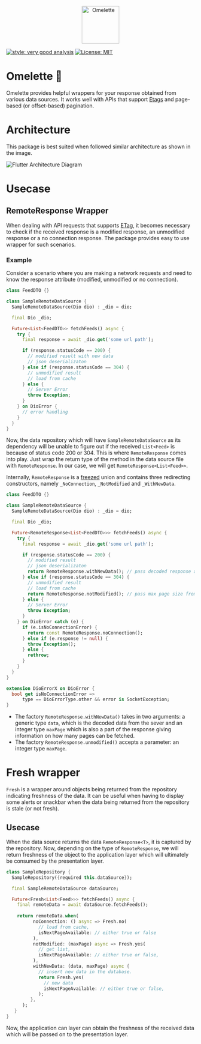 <p align="center">
<img src="https://user-images.githubusercontent.com/63902683/186323936-b9773d51-403d-4102-8f2e-b1071c99c33c.png" height="100" alt="Omelette" />
</p>

[![style: very good analysis][very_good_analysis_badge]][very_good_analysis_link]
[![License: MIT][license_badge]][license_link]

[license_badge]: https://img.shields.io/badge/license-MIT-blue.svg
[license_link]: https://opensource.org/licenses/MIT
[very_good_analysis_badge]: https://img.shields.io/badge/style-very_good_analysis-B22C89.svg
[very_good_analysis_link]: https://pub.dev/packages/very_good_analysis

# Omelette 🍳
Omelette provides helpful wrappers for your response obtained from various data sources. It works well with APIs that support [Etags](https://developer.mozilla.org/en-US/docs/Web/HTTP/Headers/ETag) and page-based (or offset-based) pagination.

# Architecture
This package is best suited when followed similar architecture as shown in the image.

![Flutter Architecture Diagram](https://user-images.githubusercontent.com/63902683/186157513-ed24692b-5c57-4ef4-96db-b8b630e35896.png)

# Usecase
## RemoteResponse Wrapper
When dealing with API requests that supports [ETag](https://developer.mozilla.org/en-US/docs/Web/HTTP/Headers/ETag), it becomes necessary to check if the received response is a modified response, an unmodified response or a no connection response. The package provides easy to use wrapper for such scenarios.

### Example
Consider a scenario where you are making a network requests and need to know the response attribute (modified, unmodified or no connection).

```dart
class FeedDTO {}

class SampleRemoteDataSource {
  SampleRemoteDataSource(Dio dio) : _dio = dio;

  final Dio _dio;

  Future<List<FeedDTO>> fetchFeeds() async {
    try {
      final response = await _dio.get('some url path');

      if (response.statusCode == 200) {
        // modified result with new data
        // json deserializaton
      } else if (response.statusCode == 304) {
        // unmodified result
        // load from cache
      } else {
        // Server Error
        throw Exception;
      }
    } on DioError {
      // error handling
    }
  }
}
```
Now, the data repository which will have `SampleRemoteDataSource` as its dependency will be unable to figure out if the received `List<Feed>` is because of status code 200 or 304.
This is where `RemoteResponse` comes into play. Just wrap the return type of the method in the data source file with `RemoteResponse`. In our case, we will get `RemoteResponse<List<Feed>>`.

Internally, `RemoteResponse` is a [freezed](https://pub.dev/packages/freezed) union and contains three redirecting constructors, namely `_NoConnection`, `_NotModified` and `_WithNewData`.

```dart
class FeedDTO {}

class SampleRemoteDataSource {
  SampleRemoteDataSource(Dio dio) : _dio = dio;

  final Dio _dio;

  Future<RemoteResponse<List<FeedDTO>>> fetchFeeds() async {
    try {
      final response = await _dio.get('some url path');

      if (response.statusCode == 200) {
        // modified result
        // json deserializaton
        return RemoteResponse.withNewData(); // pass decoded response and a max page size
      } else if (response.statusCode == 304) {
        // unmodified result
        // load from cache
        return RemoteResponse.notModified(); // pass max page size from pagniation
      } else {
        // Server Error
        throw Exception;
      }
    } on DioError catch (e) {
      if (e.isNoConnectionError) {
        return const RemoteResponse.noConnection();
      } else if (e.response != null) {
        throw Exception();
      } else {
        rethrow;
      }
    }
  }
}

extension DioErrorX on DioError {
  bool get isNoConnectionError =>
      type == DioErrorType.other && error is SocketException;
}
```

- The factory `RemoteResponse.withNewData()` takes in two arguments: a generic type `data`, which is the decoded data from the sever and an integer type `maxPage` which is also a part of the response giving information on how many pages can be fetched.
- The factory `RemoteResponse.unmodified()` accepts a parameter: an integer type `maxPage`.

# Fresh wrapper
`Fresh` is a wrapper around objects being returned from the repository indicating freshness of the data. It can be useful when having to display some alerts or snackbar when the data being returned from the repository is stale (or not fresh).

## Usecase
When the data source returns the data `RemoteResponse<T>`, it is captured by the repository. Now, depending on the type of `RemoteResponse`, we will return freshness of the object to the application layer which will ultimately be consumed by the presentation layer.

```dart
class SampleRepository {
  SampleRepository({required this.dataSource});

  final SampleRemoteDataSource dataSource;

  Future<Fresh<List<Feed>>> fetchFeeds() async {
    final remoteData = await dataSource.fetchFeeds();
    
    return remoteData.when(
          noConnection: () async => Fresh.no(
            // load from cache,
            isNextPageAvailable: // either true or false
          ),
          notModified: (maxPage) async => Fresh.yes(
            // get list,
            isNextPageAvailable: // either true or false,         
          ),
          withNewData: (data, maxPage) async {
            // insert new data in the database.
            return Fresh.yes(
              // new data
              isNextPageAvailable: // either true or false,
            );
         },
      );
   }
}
```

Now, the application can layer can obtain the freshness of the received data which will be passed on to the presentation layer.
